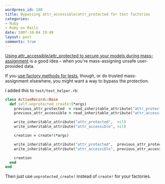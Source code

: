 ```yaml
---
wordpress_id: 180
title: Bypassing attr_accessible/attr_protected for test factories
categories:
- Ruby
- Ruby on Rails
date: 2007-10-04 19:49
layout: post
comments: true
---
```

<a href="http://manuals.rubyonrails.com/read/chapter/47">Using attr_accessible/attr_protected to secure your models during mass-assignment</a> is a good idea – when you're mass-assigning unsafe user-provided data.

If you <a href="http://www.dcmanges.com/blog/38">use factory methods for tests</a>, though, or do trusted mass-assignment elsewhere, you might want a way to bypass the protection.

I added this to <code>test/test_helper.rb</code>:

``` ruby
class ActiveRecord::Base
  def self.unprotected_create!(*args)
    previous_attr_protected  = read_inheritable_attribute("attr_protected")
    previous_attr_accessible = read_inheritable_attribute("attr_accessible")

    write_inheritable_attribute("attr_protected",  nil)
    write_inheritable_attribute("attr_accessible", nil)

    creation = create!(*args)

    write_inheritable_attribute("attr_protected",  previous_attr_protected)
    write_inheritable_attribute("attr_accessible", previous_attr_accessible)

    creation
  end
end
```

Then just use <code>unprotected_create!</code> instead of <code>create!</code> for your factories.
